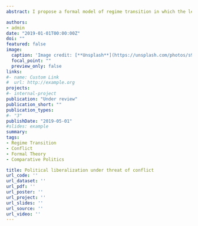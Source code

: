 ```yaml
---
abstract: I propose a formal model of regime transition in which the leader's incentives depend on threats of international conflict. External threats are represented as a war game. In the first period, the leader decides on whether to change regime or not. In the second, he decides how to act in the international conflict. In the third period, the selectorate decides on whether or not re-select the leader. For each opponent regime type, I produce a Markov matrix of regime transition probabilities, that depend on exogenous institutional settings and endogenous probability of aggression. I use these matrices to study democratization and find that (i) limited democracies are more likely than dictatorships to democratize, (ii) the likelihood of democratization is higher when an autocratic regime faces a democracy, rather than any other regime type. 

authors:
- admin
date: "2019-01-01T00:00:00Z"
doi: ""
featured: false
image:
  caption: 'Image credit: [**Unsplash**](https://unsplash.com/photos/s9CC2SKySJM)'
  focal_point: ""
  preview_only: false
links:
#- name: Custom Link
#  url: http://example.org
projects:
#- internal-project
publication: "Under review"
publication_short: ""
publication_types:
#- "3"
publishDate: "2019-05-01"
#slides: example
summary: 
tags: 
- Regime Transition
- Conflict
- Formal Theory
- Comparative Politics

title: Political liberalization under threat of conflict 
url_code: ''
url_dataset: ''
url_pdf: ''
url_poster: ''
url_project: ''
url_slides: ''
url_source: ''
url_video: ''
---
```


